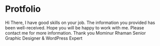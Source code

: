 # Protfolio
 Hi There,   I have good skills on your job. The information you provided has been well-received. Hope you will be happy to work with me. Please contact me for more information. Thank you  Mominur Rhaman Senior Graphic Designer &amp; WordPress Expert
